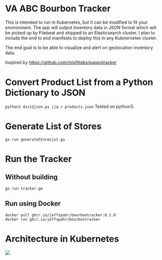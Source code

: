 # VA ABC Bourbon Tracker
This is intended to run in Kubernetes, but it can be modified to fit your environment.  The app will output inventory data in JSON format which will be picked up by Filebeat and shipped to an Elasticsearch cluster.  I plan to include the end to end manifests to deploy this in any Kubnernetes cluster.

The end goal is to be able to visualize and alert on geolocation inventory data.

Inspired by https://github.com/misfitlabs/pappytracker

# Convert Product List from a Python Dictionary to JSON
```python3 dict2json.py |jq > products.json```
Tested on python3.

# Generate List of Stores
```go run generateStoreList.go```

# Run the Tracker
## Without building
```go run tracker.go```

## Run using Docker
```
docker pull ghcr.io/jeffspahr/bourbontracker:0.1.0
docker run ghcr.io/jeffspahr/bourbontracker
```
# Architecture in Kubernetes
 <img src="bourbontracker.png">
